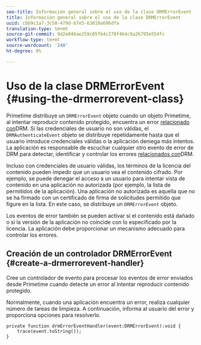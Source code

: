 ```yaml
---
seo-title: Información general sobre el uso de la clase DRMErrorEvent
title: Información general sobre el uso de la clase DRMErrorEvent
uuid: cbb9c1a7-3c50-479d-b7e5-63010a696dfa
translation-type: tm+mt
source-git-commit: 9d2e046ae259c05fb4c278f464c9a26795e554fc
workflow-type: tm+mt
source-wordcount: '248'
ht-degree: 0%

---
```



# Uso de la clase DRMErrorEvent {#using-the-drmerrorevent-class}

Primetime distribuye un `DRMErrorEvent` objeto cuando un objeto Primetime, al intentar reproducir contenido protegido, encuentra un error [relacionado con](https://help.adobe.com/en_US/primetime/drm/index.html#reference-DRM_Client_Error_Messages)DRM. Si las credenciales de usuario no son válidas, el `DRMAuthenticateEvent` objeto se distribuye repetidamente hasta que el usuario introduce credenciales válidas o la aplicación deniega más intentos. La aplicación es responsable de escuchar cualquier otro evento de error de DRM para detectar, identificar y controlar los errores [relacionados con](https://help.adobe.com/en_US/primetime/drm/index.html#reference-DRM_Client_Error_Messages)DRM.

Incluso con credenciales de usuario válidas, los términos de la licencia del contenido pueden impedir que un usuario vea el contenido cifrado. Por ejemplo, se puede denegar el acceso a un usuario para intentar vista de contenido en una aplicación no autorizada (por ejemplo, la lista de permitidos de la aplicación). Una aplicación no autorizada es aquella que no se ha firmado con un certificado de firma de solicitudes permitido que figure en la lista. En este caso, se distribuye un `DRMErrorEvent` objeto.

Los eventos de error también se pueden activar si el contenido está dañado o si la versión de la aplicación no coincide con lo especificado por la licencia. La aplicación debe proporcionar un mecanismo adecuado para controlar los errores.

## Creación de un controlador DRMErrorEvent {#create-a-drmerrorevent-handler}

Cree un controlador de evento para procesar los eventos de error enviados desde Primetime cuando detecte un error al intentar reproducir contenido protegido.

Normalmente, cuando una aplicación encuentra un error, realiza cualquier número de tareas de limpieza. A continuación, informa al usuario del error y proporciona opciones para resolverlo.

```
private function drmErrorEventHandler(event:DRMErrorEvent):void {  
    trace(event.toString());  
} 
```
